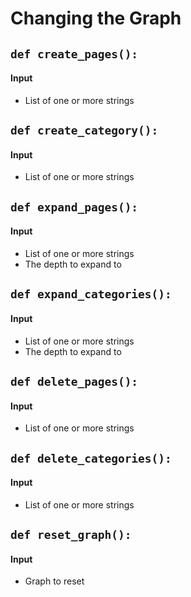 # Changing the Graph

## `def create_pages():`

#### Input

* List of one or more strings

## `def create_category():`

#### Input

* List of one or more strings

## `def expand_pages():`

#### Input

* List of one or more strings
* The depth to expand to

## `def expand_categories():`

#### Input

* List of one or more strings
* The depth to expand to

## `def delete_pages():`

#### Input

* List of one or more strings

## `def delete_categories():`

#### Input

* List of one or more strings

## `def reset_graph():`

#### Input

* Graph to reset





